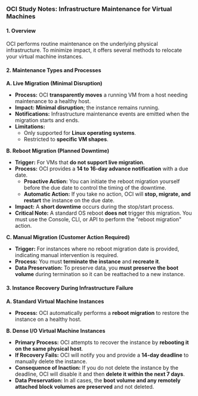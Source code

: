 ### **OCI Study Notes: Infrastructure Maintenance for Virtual Machines**

#### **1. Overview**

OCI performs routine maintenance on the underlying physical infrastructure. To minimize impact, it offers several methods to relocate your virtual machine instances.

#### **2. Maintenance Types and Processes**

**A. Live Migration (Minimal Disruption)**
*   **Process:** OCI **transparently moves** a running VM from a host needing maintenance to a healthy host.
*   **Impact:** **Minimal disruption**; the instance remains running.
*   **Notifications:** Infrastructure maintenance events are emitted when the migration starts and ends.
*   **Limitations:**
    *   Only supported for **Linux operating systems**.
    *   Restricted to **specific VM shapes**.

**B. Reboot Migration (Planned Downtime)**
*   **Trigger:** For VMs that **do not support live migration**.
*   **Process:** OCI provides a **14 to 16-day advance notification** with a due date.
    *   **Proactive Action:** You can initiate the reboot migration yourself before the due date to control the timing of the downtime.
    *   **Automatic Action:** If you take no action, OCI will **stop, migrate, and restart** the instance on the due date.
*   **Impact:** A **short downtime** occurs during the stop/start process.
*   **Critical Note:** A standard OS reboot **does not** trigger this migration. You must use the Console, CLI, or API to perform the "reboot migration" action.

**C. Manual Migration (Customer Action Required)**
*   **Trigger:** For instances where no reboot migration date is provided, indicating manual intervention is required.
*   **Process:** You must **terminate the instance** and **recreate it**.
*   **Data Preservation:** To preserve data, you **must preserve the boot volume** during termination so it can be reattached to a new instance.

#### **3. Instance Recovery During Infrastructure Failure**

**A. Standard Virtual Machine Instances**
*   **Process:** OCI automatically performs a **reboot migration** to restore the instance on a healthy host.

**B. Dense I/O Virtual Machine Instances**
*   **Primary Process:** OCI attempts to recover the instance by **rebooting it on the same physical host**.
*   **If Recovery Fails:** OCI will notify you and provide a **14-day deadline** to manually delete the instance.
*   **Consequence of Inaction:** If you do not delete the instance by the deadline, OCI will disable it and then **delete it within the next 7 days**.
*   **Data Preservation:** In all cases, the **boot volume and any remotely attached block volumes are preserved** and not deleted.
